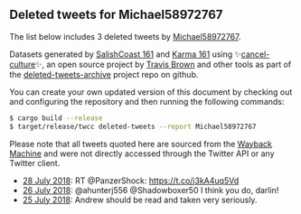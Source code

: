 ## Deleted tweets for Michael58972767

The list below includes 3 deleted tweets by
[Michael58972767](https://twitter.com/Michael58972767).



Datasets generated by [SalishCoast 161](https://twitter.com/SalishCoastA) and [Karma 161](https://twitter.com/KarmaOneSixOne)
using ✨[cancel-culture](https://github.com/travisbrown/cancel-culture)✨, an open source project by [Travis Brown](https://twitter.com/travisbrown) 
and other tools as part of the [deleted-tweets-archive](https://github.com/salcoast/deleted-tweets-archive/) project repo on github.

You can create your own updated version of this document by checking out and configuring the
repository and then running the following commands:

```bash
$ cargo build --release
$ target/release/twcc deleted-tweets --report Michael58972767
```

Please note that all tweets quoted here are sourced from the
[Wayback Machine](https://web.archive.org) and were not directly accessed through the Twitter API or
any Twitter client.

* [28 July 2018](https://web.archive.org/web/20180728163358/https://twitter.com/Michael58972767/status/1023245188880367616): RT @PanzerShock: https://t.co/j3kA4uq5Vd
* [26 July 2018](https://web.archive.org/web/20180726022754/https://twitter.com/Michael58972767/status/1022307493492547584): @ahunterj556 @Shadowboxer50 I think you do, darlin!
* [25 July 2018](https://web.archive.org/web/20180726014105/https://twitter.com/Michael58972767/status/1022237178745815040): Andrew should be read and taken very seriously.
